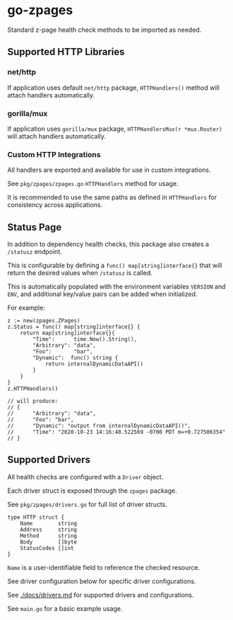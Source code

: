 # go-zpages

Standard z-page health check methods to be imported as needed.

## Supported HTTP Libraries

### net/http

If application uses default `net/http` package, `HTTPHandlers()` method will attach handlers automatically.

### gorilla/mux

If application uses `gorilla/mux` package, `HTTPHandlersMux(r *mux.Router)` will attach handlers automatically.

### Custom HTTP Integrations

All handlers are exported and available for use in custom integrations.

See `pkg/zpages/zpages.go` `HTTPHandlers` method for usage.

It is recommended to use the same paths as defined in `HTTPHandlers` for consistency across applications.

## Status Page

In addition to dependency health checks, this package also creates a `/statusz` endpoint.

This is configurable by defining a `func() map[string]interface{}` that will return the desired values when `/statusz` is called.

This is automatically populated with the environment variables `VERSION` and `ENV`, and additional key/value pairs can be added when initialized.

For example:

```
z := new(zpages.ZPages)
z.Status = func() map[string]interface{} {
	return map[string]interface{}{
		"Time":      time.Now().String(),
		"Arbitrary": "data",
		"Foo":       "bar",
		"Dynamic":	func() string {
			return internalDynamicDataAPI()
		}
	}
}
z.HTTPHandlers()

// will produce:
// {
//		"Arbitrary": "data",
//		"Foo": "bar",
//		"Dynamic": "output from internalDynamicDataAPI()",
//		"Time": "2020-10-23 14:16:48.522569 -0700 PDT m=+0.727506354"
// }
```

## Supported Drivers

All health checks are configured with a `Driver` object.

Each driver struct is exposed through the `zpages` package.

See `pkg/zpages/drivers.go` for full list of driver structs.

```
type HTTP struct {
	Name        string
	Address     string
	Method      string
	Body        []byte
	StatusCodes []int
}
```

`Name` is a user-identifiable field to reference the checked resource.

See driver configuration below for specific driver configurations.

See [./docs/drivers.md](./docs/drivers.md) for supported drivers and configurations.

See `main.go` for a basic example usage.
